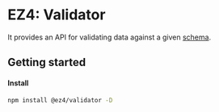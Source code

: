 # EZ4: Validator

It provides an API for validating data against a given [schema](../schema/).

## Getting started

#### Install

```sh
npm install @ez4/validator -D
```
